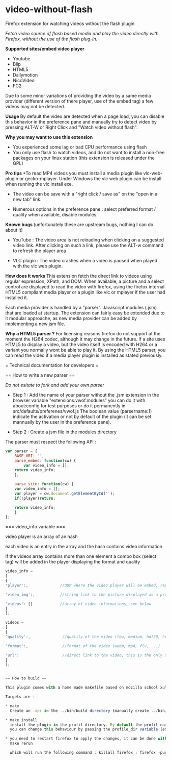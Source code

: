 video-without-flash
===================

Firefox extension for watching videos without the flash plugin


<i>Fetch video source of flash based media and play the video directly with Firefox, without the use of the flash plug-in. </i>

<b> Supported sites/embed video player </b>
<ul>
<li>Youtube</li>
<li>Blip</li>
<li>HTML5</li>
<li>Dailymotion</li>
<li>NicoVideo</li>
<li>FC2</li>
</ul>

Due to some minor variations of providing the video by a same media provider (different version of there player, use of the embed tag) a few videos may not be detected. 

<b> Usage </b>
By default the video are detected when a page load, you can disable this behavior in the preference pane and manually try to detect video by pressing 
 ALT-W or Right Click and "Watch video without flash". 

<b>Why you  may want to use this extension</b>
<ul>
<li>You experienced some lag or bad CPU performance using flash </li>
<li>You only use flash to watch videos, and do not want to install a non-free packages on your linux station (this extension is released under the GPL)</li>
</ul>

<b> Pro tips </b>
*To read MP4 videos you must install a media plugin like vlc-web-plugin or gecko-mplayer. Under Windows the vlc web plugin can be install when running the vlc install exe. 

* The video can be save with a "right click / save as" on the "open in a new tab"  link.

* Numerous options in the preference pane : select preferred format / quality when available, disable modules. 

<b> Known bugs </b> 
(unfortunately these are upstream bugs, nothing I can do about it)

* YouTube : The video area is not reloading when clicking on a suggested video link. After clicking on such a link, please use the ALT-w command to refresh the player area

* VLC plugin : The video crashes when a video is paused when played with the vlc web plugin.

<b> How does it works </b> 
This extension fetch the direct link to videos using regular expression, XPath, and DOM. When available,  a picture and a select control are displayed to read the video with firefox, using the firefox internal HTML5 compliant media player or a plugin like vlc or mplayer if the user had installed it. 

Each media provider is handled by a "parser". Javascript modules (.jsm) that are loaded at startup. The extension can fairly easy be extended due to it modular approache, as new media provider can be added by implementing a new jsm file. 

<b>Why a HTML5 parser ? </b>
For licensing reasons firefox do not support at the moment the H264 codec, although  it may change in the future. If a site uses HTML5 to display a video, but the video itself is encoded with H264 or a variant you normally wont be able to play it. By using the HTML5 parser, you can read the video if a media player plugin is installed as stated previously.


= Technical documentation for developers =

== How to write a new parser == 

<i>Do not esitate to fork and add your own parser</i>

* Step 1 : Add the name of your parser without the .jsm extension in the browser variable "extensions.vwof.modules" you can do it with about:config for test purposes or do it permanently in src/defaults/preferenes/vwof.js
The boolean value (parsername:1) indicate the activation or not by default of the plugin (it can be set mannually by the user in the preference pane). 


* Step 2 : Create a jsm file in the modules directory

The parser must respect the following API  : 

```javascript
var parser = {
    BASE_URI: '',
    parse_embed: function(cw) {
        var video_info = [];
	return video_info;
    },

    parse_site: function(cw) {
	var video_info = [];
	var player = cw.document.getElementById('');
	if(!player)return;

	return video_info;
    }
};
```

=== video_info variable ===

video player is an array of an hash

each video is an entry in the array and the hash contains video information

If the videos array contains more than one element a combo box (select tag)
will be added in the player displaying the format and quality

```javascript
video_info = 
[
{
'player':,              //DOM where the video player will be embed, replacing all child nodes, if undefined, the video open in a new tab

'video_img':,           //string link to the picture displayed as a preview, if undefined the background is black

'videos': []            //array of video informations, see below
}
];

videos = 
[
{
'quality':,              //quality of the video (low, medium, hd720, hd1080)

'format':,               //format of the video (webm, mp4, flv, ...)

'url':                   //direct link to the video, this is the only mandatory variable
}
];


== How to build ==

This plugin comes with a home made makefile based on mozilla school xul example.

Targets are : 

* make
  Create an .xpi in the ../bin/build directory (manually create ../bin/build if necessary)

* make install
  install the plugin in the profil directory. By default the profil name is "devel"
  you can change this behaviour by passing the profile_dir variable (example : make install profile_dir=default)

* you need to restart firefox to apply the changes, it can be done with the make target
  make rerun

  which will run the following command : killall firefox ; firefox -purgecaches -P &


